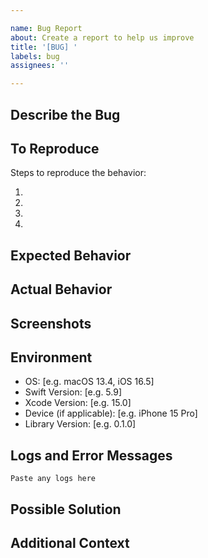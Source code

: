 ```yaml
---

name: Bug Report
about: Create a report to help us improve
title: '[BUG] '
labels: bug
assignees: ''

---
```


## Describe the Bug

<!-- A clear and concise description of what the bug is -->

## To Reproduce

Steps to reproduce the behavior:

1.
2.
3.
4.

## Expected Behavior

<!-- A clear and concise description of what you expected to happen -->

## Actual Behavior

<!-- What actually happened instead -->

## Screenshots

<!-- If applicable, add screenshots to help explain your problem -->

## Environment

- OS: [e.g. macOS 13.4, iOS 16.5]
- Swift Version: [e.g. 5.9]
- Xcode Version: [e.g. 15.0]
- Device (if applicable): [e.g. iPhone 15 Pro]
- Library Version: [e.g. 0.1.0]

## Logs and Error Messages

<!-- Include any relevant logs, error messages, or stack traces -->
```
Paste any logs here
```

## Possible Solution

<!-- If you have ideas on how to fix the issue, suggest them here -->

## Additional Context

<!-- Add any other context about the problem here -->
